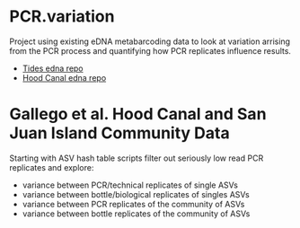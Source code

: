 # PCR.variation

Project using existing eDNA metabarcoding data to look at variation arrising from the PCR process and quantifying how PCR replicates influence results.  

 * [Tides edna repo](https://github.com/invertdna/eDNA_Tides)
 * [Hood Canal edna repo](https://github.com/ramongallego/eDNA.and.Ocean.Acidification.Gallego.et.al.2020)

# Gallego et al. Hood Canal and San Juan Island Community Data
Starting with ASV hash table scripts filter out seriously low read PCR replicates and explore: 
 * variance between PCR/technical replicates of single ASVs
 * variance between bottle/biological replicates of singles ASVs
 * variance between PCR replicates of the community of ASVs
 * variance between bottle replicates of the community of ASVs  
